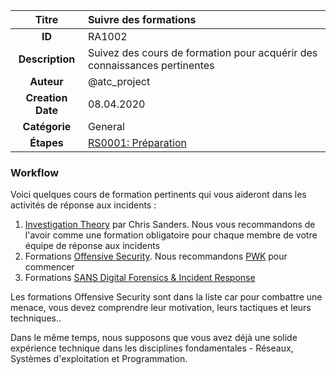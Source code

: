 | Titre                       | Suivre des formations         |
|:---------------------------:|:--------------------|
| **ID**                      | RA1002            |
| **Description**             | Suivez des cours de formation pour acquérir des connaissances pertinentes   |
| **Auteur**                  | @atc_project        |
| **Creation Date**           | 08.04.2020 |
| **Catégorie**                | General      |
| **Étapes**                   |[RS0001: Préparation](../Response_Stages/RS0001.md)| 

### Workflow

Voici quelques cours de formation pertinents qui vous aideront dans les activités de réponse aux incidents :  

1. [Investigation Theory](https://chrissanders.org/training/investigationtheory/) par Chris Sanders. Nous vous recommandons de l'avoir comme une formation obligatoire pour chaque membre de votre équipe de réponse aux incidents  
2. Formations [Offensive Security](https://www.offensive-security.com/courses-and-certifications/). Nous recommandons [PWK](https://www.offensive-security.com/pwk-oscp/) pour commencer  
3. Formations [SANS Digital Forensics & Incident Response](https://digital-forensics.sans.org/training/courses)   

Les formations Offensive Security sont dans la liste car pour combattre une menace, vous devez comprendre leur motivation, leurs tactiques et leurs techniques.. 

Dans le même temps, nous supposons que vous avez déjà une solide expérience technique dans les disciplines fondamentales - Réseaux, Systèmes d'exploitation et Programmation.  
